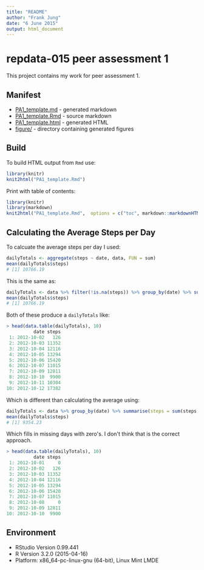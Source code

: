 ```yaml
---
title: "README"
author: "Frank Jung"
date: "6 June 2015"
output: html_document
---
```


repdata-015 peer assessment 1
=============================

This project contains my work for peer assessment 1.

Manifest
--------

* [PA1_template.md](PA1_template.md) - generated markdown
* [PA1_template.Rmd](PA1_template.Rmd) - source markdown
* [PA1_template.html](PA1_template.html) - generated HTML
* [figure/](figure/) - directory containing generated figures

Build
-----

To build HTML output from `Rmd` use:

```r
library(knitr)
knit2html("PA1_template.Rmd")
```

Print with table of contents:

```r
library(knitr)
library(markdown)
knit2html("PA1_template.Rmd",  options = c("toc", markdown::markdownHTMLOptions(TRUE)))
```

Calculating the Average Steps per Day
-------------------------------------

To calcuate the average steps per day I used:

```r
dailyTotals <- aggregate(steps ~ date, data, FUN = sum)
mean(dailyTotals$steps)
# [1] 10766.19
```

This is the same as:

```r
dailyTotals <- data %>% filter(!is.na(steps)) %>% group_by(date) %>% summarise(steps = sum(steps))
mean(dailyTotals$steps)
# [1] 10766.19
```

Both of these produce a `dailyTotals` like:

```r
> head(data.table(dailyTotals), 10)
          date steps
 1: 2012-10-02   126
 2: 2012-10-03 11352
 3: 2012-10-04 12116
 4: 2012-10-05 13294
 5: 2012-10-06 15420
 6: 2012-10-07 11015
 7: 2012-10-09 12811
 8: 2012-10-10  9900
 9: 2012-10-11 10304
10: 2012-10-12 17382
```

Which is different than calculating the average using:

```r
dailyTotals <- data %>% group_by(date) %>% summarise(steps = sum(steps, na.rm = TRUE))
mean(dailyTotals$steps)
# [1] 9354.23
```

Which fills in missing days with zero's. I don't think that is the correct
approach.

```r
> head(data.table(dailyTotals), 10)
          date steps
 1: 2012-10-01     0
 2: 2012-10-02   126
 3: 2012-10-03 11352
 4: 2012-10-04 12116
 5: 2012-10-05 13294
 6: 2012-10-06 15420
 7: 2012-10-07 11015
 8: 2012-10-08     0
 9: 2012-10-09 12811
10: 2012-10-10  9900
```

Environment
-----------

* RStudio Version 0.99.441 
* R Version 3.2.0 (2015-04-16)
* Platform: x86_64-pc-linux-gnu (64-bit), Linux Mint LMDE
